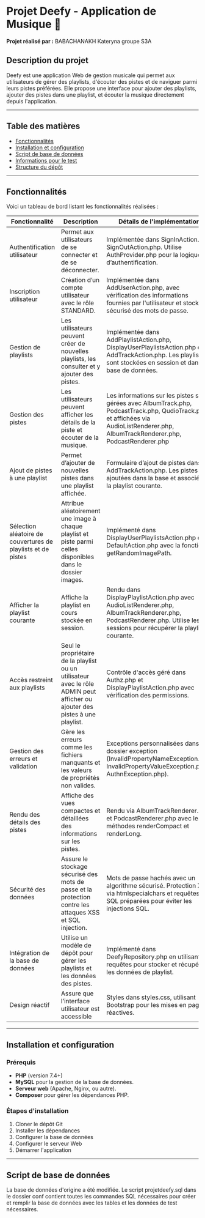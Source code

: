 # Projet Deefy - Application de Musique 🎵

**Projet réalisé par :** BABACHANAKH Kateryna groupe S3A

## Description du projet
Deefy est une application Web de gestion musicale qui permet aux utilisateurs de gérer des playlists, d'écouter des pistes et de naviguer parmi leurs pistes préférées. Elle propose une interface pour ajouter des playlists, ajouter des pistes dans une playlist, et écouter la musique directement depuis l'application.

---

## Table des matières

- [Fonctionnalités](#fonctionnalités)
- [Installation et configuration](#installation-et-configuration)
- [Script de base de données](#script-de-base-de-données)
- [Informations pour le test](#informations-pour-le-test)
- [Structure du dépôt](#structure-du-dépôt)

---

## Fonctionnalités

Voici un tableau de bord listant les fonctionnalités réalisées :

| Fonctionnalité                     | Description                                                                   | Détails de l'implémentation   |
|------------------------------------|-------------------------------------------------------------------------------|-------------------------------|
| Authentification utilisateur | Permet aux utilisateurs de se connecter et de se déconnecter. | Implémentée dans SignInAction.php, SignOutAction.php. Utilise AuthProvider.php pour la logique d’authentification.  |
| Inscription utilisateur	 | Création d’un compte utilisateur avec le rôle STANDARD.	| Implémentée dans AddUserAction.php, avec vérification des informations fournies par l'utilisateur et stockage sécurisé des mots de passe. |
| Gestion de playlists	       | Les utilisateurs peuvent créer de nouvelles playlists, les consulter et y ajouter des pistes.| Implémentée dans AddPlaylistAction.php, DisplayUserPlaylistsAction.php et AddTrackAction.php. Les playlists sont stockées en session et dans la base de données.  |
| Gestion des pistes | Les utilisateurs peuvent afficher les détails de la piste et écouter de la musique. | Les informations sur les pistes sont gérées avec AlbumTrack.php, PodcastTrack.php, QudioTrack.php et affichées via AudioListRenderer.php, AlbumTrackRenderer.php, PodcastRenderer.php |
| Ajout de pistes à une playlist | Permet d’ajouter de nouvelles pistes dans une playlist affichée.	 | Formulaire d’ajout de pistes dans AddTrackAction.php. Les pistes sont ajoutées dans la base et associées à la playlist courante. |
| Sélection aléatoire de couvertures de playlists et de pistes| Attribue aléatoirement une image à chaque playlist et piste parmi celles disponibles dans le dossier images. | Implémenté dans DisplayUserPlaylistsAction.php et DefaultAction.php avec la fonction getRandomImagePath.  |
| Afficher la playlist courante | Affiche la playlist en cours stockée en session. | Rendu dans DisplayPlaylistAction.php avec AudioListRenderer.php, AlbumTrackRenderer.php, PodcastRenderer.php. Utilise les sessions pour récupérer la playlist courante. |
| Accès restreint aux playlists | Seul le propriétaire de la playlist ou un utilisateur avec le rôle ADMIN peut afficher ou ajouter des pistes à une playlist. | Contrôle d'accès géré dans Authz.php et DisplayPlaylistAction.php avec vérification des permissions. |
| Gestion des erreurs et validation | Gère les erreurs comme les fichiers manquants et les valeurs de propriétés non valides.  |  Exceptions personnalisées dans le dossier exception (InvalidPropertyNameException.php, InvalidPropertyValueException.php, AuthnException.php). |
| Rendu des détails des pistes	| Affiche des vues compactes et détaillées des informations sur les pistes.	| Rendu via AlbumTrackRenderer.php et PodcastRenderer.php avec les méthodes renderCompact et renderLong. |
| Sécurité des données | Assure le stockage sécurisé des mots de passe et la protection contre les attaques XSS et SQL injection. | Mots de passe hachés avec un algorithme sécurisé. Protection XSS via htmlspecialchars et requêtes SQL préparées pour éviter les injections SQL. |
| Intégration de la base de données | Utilise un modèle de dépôt pour gérer les playlists et les données des pistes.	 | Implémenté dans DeefyRepository.php en utilisant des requêtes pour stocker et récupérer les données de playlist. |
| Design réactif | Assure que l’interface utilisateur est accessible | Styles dans styles.css, utilisant Bootstrap pour les mises en page réactives. |

---

## Installation et configuration

### Prérequis

- **PHP** (version 7.4+)
- **MySQL** pour la gestion de la base de données.
- **Serveur web** (Apache, Nginx, ou autre).
- **Composer** pour gérer les dépendances PHP.

### Étapes d'installation

1. Cloner le dépôt Git
2. Installer les dépendances
3. Configurer la base de données
4. Configurer le serveur Web
5. Démarrer l'application

---

## Script de base de données
   
La base de données d'origine a été modifiée. Le script projetdeefy.sql dans le dossier conf contient toutes les commandes SQL nécessaires pour créer et remplir la base de données avec les tables et les données de test nécessaires. 
